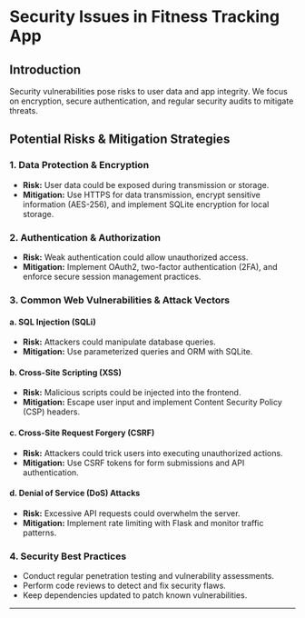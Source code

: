 # Security Issues in Fitness Tracking App

## Introduction
Security vulnerabilities pose risks to user data and app integrity. We focus on encryption, secure authentication, and regular security audits to mitigate threats.

## Potential Risks & Mitigation Strategies

### 1. Data Protection & Encryption
- **Risk:** User data could be exposed during transmission or storage.
- **Mitigation:** Use HTTPS for data transmission, encrypt sensitive information (AES-256), and implement SQLite encryption for local storage.

### 2. Authentication & Authorization
- **Risk:** Weak authentication could allow unauthorized access.
- **Mitigation:** Implement OAuth2, two-factor authentication (2FA), and enforce secure session management practices.

### 3. Common Web Vulnerabilities & Attack Vectors
#### a. SQL Injection (SQLi)
- **Risk:** Attackers could manipulate database queries.
- **Mitigation:** Use parameterized queries and ORM with SQLite.

#### b. Cross-Site Scripting (XSS)
- **Risk:** Malicious scripts could be injected into the frontend.
- **Mitigation:** Escape user input and implement Content Security Policy (CSP) headers.

#### c. Cross-Site Request Forgery (CSRF)
- **Risk:** Attackers could trick users into executing unauthorized actions.
- **Mitigation:** Use CSRF tokens for form submissions and API authentication.

#### d. Denial of Service (DoS) Attacks
- **Risk:** Excessive API requests could overwhelm the server.
- **Mitigation:** Implement rate limiting with Flask and monitor traffic patterns.

### 4. Security Best Practices
- Conduct regular penetration testing and vulnerability assessments.
- Perform code reviews to detect and fix security flaws.
- Keep dependencies updated to patch known vulnerabilities.

---

